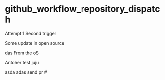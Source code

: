 # github_workflow_repository_dispatch

Attempt 1
Second trigger


Some update in open source

das
From the oS

Antoher test
juju

asda
adas
send pr #

